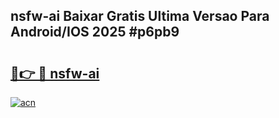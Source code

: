 ## nsfw-ai Baixar Gratis Ultima Versao Para Android/IOS 2025 #p6pb9

# <h2><a href="https://ainizakaria.my?title=nsfw-ai&ref=20M">🔗👉 🔴 nsfw-ai</a></h2>

[![acn](https://github.com/user-attachments/assets/0f9c940e-d8b0-45ae-aac7-cd30a18b3e1c)](https://ainizakaria.my?title=nsfw-ai&ref=20M)

